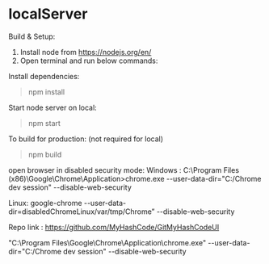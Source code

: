 # localServer


Build & Setup:
1. Install node from https://nodejs.org/en/
2. Open terminal and run below commands:

Install dependencies:
> npm install

Start node server on local:
> npm start

To build for production: (not required for local)
> npm build

open browser in disabled security mode: 
Windows : C:\Program Files (x86)\Google\Chrome\Application>chrome.exe --user-data-dir="C:/Chrome dev session" --disable-web-security

Linux: google-chrome  --user-data-dir=disabledChromeLinux/var/tmp/Chrome” --disable-web-security


Repo link : https://github.com/MyHashCode/GitMyHashCodeUI

"C:\Program Files\Google\Chrome\Application\chrome.exe" --user-data-dir="C:/Chrome dev session" --disable-web-security
